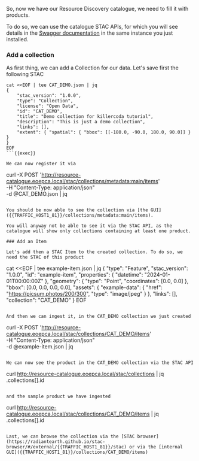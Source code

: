 So, now we have our Resource Discovery catalogue, we need to fill it with products.

To do so, we can use the catalogue STAC APIs, for which you will see details in the [Swagger documentation]({{TRAFFIC_HOST1_81}}/openapi?f=html) in the same instance you just installed.

### Add a collection

As first thing, we can add a Collection for our data. Let's save first the following STAC

```
cat <<EOF | tee CAT_DEMO.json | jq
{
    "stac_version": "1.0.0",
    "type": "Collection",
    "license": "Open Data",
    "id": "CAT_DEMO",
    "title": "Demo collection for killercoda tutorial",
    "description": "This is just a demo collection",
    "links": [],
    "extent": { "spatial": { "bbox": [[-180.0, -90.0, 180.0, 90.0]] } }
}
EOF
```{{exec}}

We can now register it via

```
curl -X POST 'http://resource-catalogue.eoepca.local/stac/collections/metadata:main/items' \
  -H "Content-Type: application/json" \
  -d @CAT_DEMO.json | jq
```{{exec}}

You should be now able to see the collection via [the GUI]({{TRAFFIC_HOST1_81}}/collections/metadata:main/items).

You will anyway not be able to see it via the STAC API, as the catalogue will show only collections containing at least one product.

### Add an Item

Let's add then a STAC Item to the created collection. To do so, we need the STAC of this product

```
cat <<EOF | tee example-item.json | jq
{
    "type": "Feature",
    "stac_version": "1.0.0",
    "id": "example-item",
    "properties": {
      "datetime": "2024-01-01T00:00:00Z"
    },
    "geometry": {
      "type": "Point",
      "coordinates": [0.0, 0.0]
    },
    "bbox": [0.0, 0.0, 0.0, 0.0],
    "assets": {
      "example-data": {
        "href": "https://picsum.photos/200/300",
        "type": "image/jpeg"
      }
    },
    "links": [],
    "collection": "CAT_DEMO"
}
EOF
```{{exec}}

And then we can ingest it, in the CAT_DEMO collection we just created

```
curl -X POST 'http://resource-catalogue.eoepca.local/stac/collections/CAT_DEMO/items' \
  -H "Content-Type: application/json" \
  -d @example-item.json | jq
```{{exec}}

We can now see the product in the CAT_DEMO collection via the STAC API

```
curl http://resource-catalogue.eoepca.local/stac/collections | jq .collections[].id
```{{exec}}

and the sample product we have ingested

```
curl http://resource-catalogue.eoepca.local/stac/collections/CAT_DEMO/items | jq .collections[].id
```{{exec}}

Last, we can browse the collection via the [STAC browser](https://radiantearth.github.io/stac-browser/#/external/{{TRAFFIC_HOST1_81}}/stac) or via the [internal GUI]({{TRAFFIC_HOST1_81}}/collections/CAT_DEMO/items)


